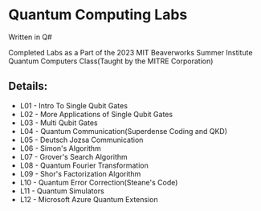 # Quantum Computing Labs

Written in Q#

Completed Labs as a Part of the 2023 MIT Beaverworks Summer Institute Quantum Computers Class(Taught by the MITRE Corporation)

## Details: 
- L01 - Intro To Single Qubit Gates
- L02 - More Applications of Single Qubit Gates
- L03 - Multi Qubit Gates
- L04 - Quantum Communication(Superdense Coding and QKD)
- L05 - Deutsch Jozsa Communication
- L06 - Simon's Algorithm
- L07 - Grover's Search Algorithm
- L08 - Quantum Fourier Transformation
- L09 - Shor's Factorization Algorithm
- L10 - Quantum Error Correction(Steane's Code)
- L11 - Quantum Simulators
- L12 - Microsoft Azure Quantum Extension
